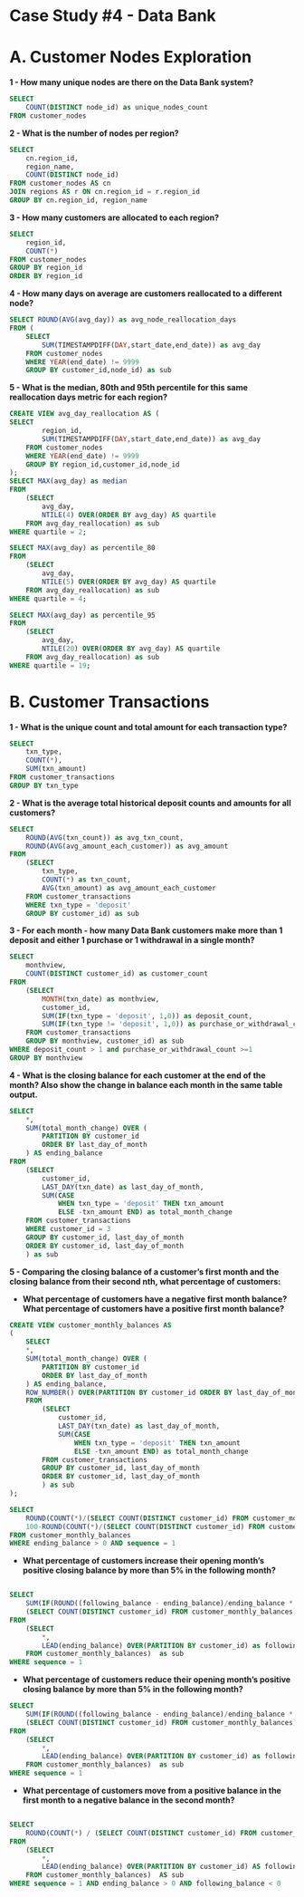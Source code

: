 # Case Study #4 - Data Bank

# **A. Customer Nodes Exploration**

**1 - How many unique nodes are there on the Data Bank system?**

```sql
SELECT 
	COUNT(DISTINCT node_id) as unique_nodes_count
FROM customer_nodes
```

**2 - What is the number of nodes per region?**

```sql
SELECT 
	cn.region_id,
    region_name,
    COUNT(DISTINCT node_id)
FROM customer_nodes AS cn
JOIN regions AS r ON cn.region_id = r.region_id
GROUP BY cn.region_id, region_name
```

**3 - How many customers are allocated to each region?**

```sql
SELECT 
    region_id,
    COUNT(*)
FROM customer_nodes 
GROUP BY region_id
ORDER BY region_id
```

**4 - How many days on average are customers reallocated to a different node?**

```sql
SELECT ROUND(AVG(avg_day)) as avg_node_reallocation_days
FROM (
	SELECT
		SUM(TIMESTAMPDIFF(DAY,start_date,end_date)) as avg_day
	FROM customer_nodes
	WHERE YEAR(end_date) != 9999
	GROUP BY customer_id,node_id) as sub

```

**5 - What is the median, 80th and 95th percentile for this same reallocation days metric for each region?**

```sql
CREATE VIEW avg_day_reallocation AS (
SELECT
		region_id,
		SUM(TIMESTAMPDIFF(DAY,start_date,end_date)) as avg_day
	FROM customer_nodes
	WHERE YEAR(end_date) != 9999
	GROUP BY region_id,customer_id,node_id
);
SELECT MAX(avg_day) as median
FROM 
	(SELECT 
		avg_day,
		NTILE(4) OVER(ORDER BY avg_day) AS quartile 
	FROM avg_day_reallocation) as sub
WHERE quartile = 2;

SELECT MAX(avg_day) as percentile_80
FROM 
	(SELECT 
		avg_day,
		NTILE(5) OVER(ORDER BY avg_day) AS quartile 
	FROM avg_day_reallocation) as sub
WHERE quartile = 4;

SELECT MAX(avg_day) as percentile_95
FROM 
	(SELECT 
		avg_day,
		NTILE(20) OVER(ORDER BY avg_day) AS quartile 
	FROM avg_day_reallocation) as sub
WHERE quartile = 19;

```

# **B. Customer Transactions**

**1 - What is the unique count and total amount for each transaction type?**

```sql
SELECT
	txn_type,
    COUNT(*),
    SUM(txn_amount)
FROM customer_transactions
GROUP BY txn_type
```

**2 - What is the average total historical deposit counts and amounts for all customers?**

```sql
SELECT
	ROUND(AVG(txn_count)) as avg_txn_count,
    ROUND(AVG(avg_amount_each_customer)) as avg_amount
FROM
	(SELECT
		txn_type,
		COUNT(*) as txn_count,
		AVG(txn_amount) as avg_amount_each_customer
	FROM customer_transactions
	WHERE txn_type = 'deposit'
	GROUP BY customer_id) as sub
```

**3 - For each month - how many Data Bank customers make more than 1 deposit and either 1 purchase or 1 withdrawal in a single month?**

```sql
SELECT 
	monthview,
    COUNT(DISTINCT customer_id) as customer_count
FROM
	(SELECT
		MONTH(txn_date) as monthview,
		customer_id,
		SUM(IF(txn_type = 'deposit', 1,0)) as deposit_count,
		SUM(IF(txn_type != 'deposit', 1,0)) as purchase_or_withdrawal_count
	FROM customer_transactions
	GROUP BY monthview, customer_id) as sub
WHERE deposit_count > 1 and purchase_or_withdrawal_count >=1
GROUP BY monthview
```

**4 - What is the closing balance for each customer at the end of the month? Also show the change in balance each month in the same table output.**

```sql
SELECT
    *,
    SUM(total_month_change) OVER (
        PARTITION BY customer_id 
        ORDER BY last_day_of_month
    ) AS ending_balance
FROM
    (SELECT 
        customer_id,
        LAST_DAY(txn_date) as last_day_of_month,
        SUM(CASE 
            WHEN txn_type = 'deposit' THEN txn_amount
            ELSE -txn_amount END) as total_month_change
    FROM customer_transactions
    WHERE customer_id = 3
    GROUP BY customer_id, last_day_of_month
    ORDER BY customer_id, last_day_of_month
    ) as sub

```

**5 - Comparing the closing balance of a customer’s first month and the closing balance from their second nth, what percentage of customers:**

- **What percentage of customers have a negative first month balance? What percentage of customers have a positive first month balance?**

```sql
CREATE VIEW customer_monthly_balances AS
(
	SELECT
    *,
    SUM(total_month_change) OVER (
        PARTITION BY customer_id 
        ORDER BY last_day_of_month
    ) AS ending_balance,
    ROW_NUMBER() OVER(PARTITION BY customer_id ORDER BY last_day_of_month) AS sequence
	FROM
		(SELECT 
			customer_id,
			LAST_DAY(txn_date) as last_day_of_month,
			SUM(CASE 
				WHEN txn_type = 'deposit' THEN txn_amount
				ELSE -txn_amount END) as total_month_change
		FROM customer_transactions
		GROUP BY customer_id, last_day_of_month
		ORDER BY customer_id, last_day_of_month
		) as sub
);

SELECT 
	ROUND(COUNT(*)/(SELECT COUNT(DISTINCT customer_id) FROM customer_monthly_balances) * 100,1) AS positive_percentage,
    100-ROUND(COUNT(*)/(SELECT COUNT(DISTINCT customer_id) FROM customer_monthly_balances) * 100,1) AS negative_percentage
FROM customer_monthly_balances
WHERE ending_balance > 0 AND sequence = 1
```

- **What percentage of customers increase their opening month’s positive closing balance by more than 5% in the following month?**

```sql

SELECT
	SUM(IF(ROUND((following_balance - ending_balance)/ending_balance * 100) > 5.0,1,0))/
    (SELECT COUNT(DISTINCT customer_id) FROM customer_monthly_balances) * 100 AS percentage
FROM
	(SELECT 
		*,
		LEAD(ending_balance) OVER(PARTITION BY customer_id) as following_balance 
	FROM customer_monthly_balances)  as sub
WHERE sequence = 1

```

- **What percentage of customers reduce their opening month’s positive closing balance by more than 5% in the following month?**

```sql
SELECT
	SUM(IF(ROUND((following_balance - ending_balance)/ending_balance * 100) < 5.0,1,0))/
    (SELECT COUNT(DISTINCT customer_id) FROM customer_monthly_balances) * 100 AS percentage
FROM
	(SELECT 
		*,
		LEAD(ending_balance) OVER(PARTITION BY customer_id) as following_balance 
	FROM customer_monthly_balances)  as sub
WHERE sequence = 1

```

- **What percentage of customers move from a positive balance in the first month to a negative balance in the second month?**

```sql

SELECT
	ROUND(COUNT(*) / (SELECT COUNT(DISTINCT customer_id) FROM customer_monthly_balances) * 100,1) AS percentage
FROM
	(SELECT 
		*,
		LEAD(ending_balance) OVER(PARTITION BY customer_id) AS following_balance 
	FROM customer_monthly_balances)  AS sub
WHERE sequence = 1 AND ending_balance > 0 AND following_balance < 0
```